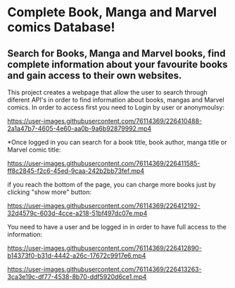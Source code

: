 # Complete Book, Manga and Marvel comics Database!

## Search for Books, Manga and Marvel books, find complete information about your favourite books and gain access to their own websites.

This project creates a webpage that allow the user to search through diferent API's in order to find information about books, mangas and Marvel comics. In order to access first you need to Login by user or anonymoulsy:



https://user-images.githubusercontent.com/76114369/226410488-2a1a47b7-4605-4e60-aa0b-9a6b92879992.mp4



*Once logged in you can search for a book title, book author, manga title or Marvel comic title:



https://user-images.githubusercontent.com/76114369/226411585-ff8c2845-f2c6-45ed-9caa-242b2bb73fef.mp4



if you reach the bottom of the page, you can charge more books just by clicking "show more" button:



https://user-images.githubusercontent.com/76114369/226412192-32d4579c-603d-4cce-a218-51bf497dc07e.mp4



You need to have a user and be logged in in order to have full access to the information:



https://user-images.githubusercontent.com/76114369/226412890-b14373f0-b31d-4442-a26c-17672c9917e6.mp4



https://user-images.githubusercontent.com/76114369/226413263-3ca3e19c-df77-4538-8b70-ddf5920d6ce1.mp4








